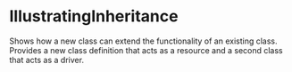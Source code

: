 IllustratingInheritance
=======================

Shows how a new class can extend the functionality of an existing class.  Provides a new class definition that acts as a resource and a second class that acts as a driver.
